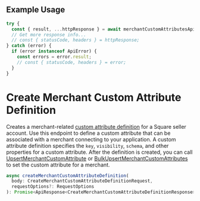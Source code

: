## Example Usage

```ts
try {
  const { result, ...httpResponse } = await merchantCustomAttributesApi.listMerchantCustomAttributeDefinitions();
  // Get more response info...
  // const { statusCode, headers } = httpResponse;
} catch (error) {
  if (error instanceof ApiError) {
    const errors = error.result;
    // const { statusCode, headers } = error;
  }
}
```

# Create Merchant Custom Attribute Definition

Creates a merchant-related [custom attribute definition](../../doc/models/custom-attribute-definition.md) for a Square seller account.
Use this endpoint to define a custom attribute that can be associated with a merchant connecting to your application.
A custom attribute definition specifies the `key`, `visibility`, `schema`, and other properties
for a custom attribute. After the definition is created, you can call
[UpsertMerchantCustomAttribute](../../doc/api/merchant-custom-attributes.md#upsert-merchant-custom-attribute) or
[BulkUpsertMerchantCustomAttributes](../../doc/api/merchant-custom-attributes.md#bulk-upsert-merchant-custom-attributes)
to set the custom attribute for a merchant.

```ts
async createMerchantCustomAttributeDefinition(
  body: CreateMerchantCustomAttributeDefinitionRequest,
  requestOptions?: RequestOptions
): Promise<ApiResponse<CreateMerchantCustomAttributeDefinitionResponse>>
```
